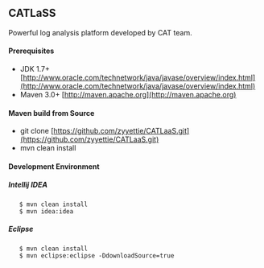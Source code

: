 CATLaSS
----------
Powerful log analysis platform developed by CAT team. 

#### Prerequisites

- JDK 1.7+ [http://www.oracle.com/technetwork/java/javase/overview/index.html](http://www.oracle.com/technetwork/java/javase/overview/index.html)
- Maven 3.0+ [http://maven.apache.org](http://maven.apache.org)

#### Maven build from Source
* git clone [https://github.com/zyyettie/CATLaaS.git](https://github.com/zyyettie/CATLaaS.git)
* mvn clean install

#### Development Environment
##### Intellij IDEA 
       $ mvn clean install
       $ mvn idea:idea
##### Eclipse
       $ mvn clean install
       $ mvn eclipse:eclipse -DdownloadSource=true
